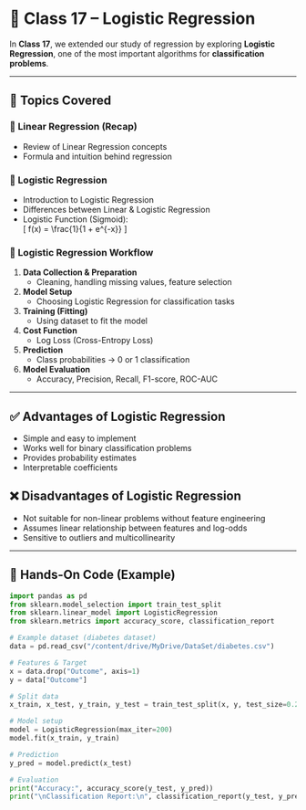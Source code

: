 # 📘 Class 17 – Logistic Regression  

In **Class 17**, we extended our study of regression by exploring **Logistic Regression**, one of the most important algorithms for **classification problems**.  

---

## 🔹 Topics Covered  

### 📌 Linear Regression (Recap)  
- Review of Linear Regression concepts  
- Formula and intuition behind regression  

### 📌 Logistic Regression  
- Introduction to Logistic Regression  
- Differences between Linear & Logistic Regression  
- Logistic Function (Sigmoid):  
  \[
  f(x) = \frac{1}{1 + e^{-x}}
  \]  

### 📌 Logistic Regression Workflow  
1. **Data Collection & Preparation**  
   - Cleaning, handling missing values, feature selection  
2. **Model Setup**  
   - Choosing Logistic Regression for classification tasks  
3. **Training (Fitting)**  
   - Using dataset to fit the model  
4. **Cost Function**  
   - Log Loss (Cross-Entropy Loss)  
5. **Prediction**  
   - Class probabilities → 0 or 1 classification  
6. **Model Evaluation**  
   - Accuracy, Precision, Recall, F1-score, ROC-AUC  

---

## ✅ Advantages of Logistic Regression  
- Simple and easy to implement  
- Works well for binary classification problems  
- Provides probability estimates  
- Interpretable coefficients  

## ❌ Disadvantages of Logistic Regression  
- Not suitable for non-linear problems without feature engineering  
- Assumes linear relationship between features and log-odds  
- Sensitive to outliers and multicollinearity  

---

## 🧪 Hands-On Code (Example)  

```python
import pandas as pd
from sklearn.model_selection import train_test_split
from sklearn.linear_model import LogisticRegression
from sklearn.metrics import accuracy_score, classification_report

# Example dataset (diabetes dataset)
data = pd.read_csv("/content/drive/MyDrive/DataSet/diabetes.csv")

# Features & Target
x = data.drop("Outcome", axis=1)
y = data["Outcome"]

# Split data
x_train, x_test, y_train, y_test = train_test_split(x, y, test_size=0.2, random_state=42)

# Model setup
model = LogisticRegression(max_iter=200)
model.fit(x_train, y_train)

# Prediction
y_pred = model.predict(x_test)

# Evaluation
print("Accuracy:", accuracy_score(y_test, y_pred))
print("\nClassification Report:\n", classification_report(y_test, y_pred))
````

